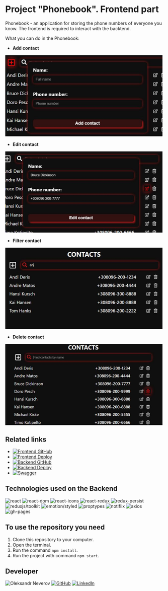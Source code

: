 # Project "Phonebook". Frontend part

Phonebook - an application for storing the phone numbers of everyone you know.
The frontend is required to interact with the backtend.

What you can do in the Phonebook:

- **Add contact**

<img src="./src/images/add.jpg" alt="Add contact" width="500"><br/>

- **Edit contact**

<img src="./src/images/edit.jpg" alt="Add contact" width="500"><br/>

- **Filter contact**

<img src="./src/images/search.jpg" alt="Add contact" width="500"><br/>

- **Delete contact**

<img src="./src/images/delete.jpg" alt="Add contact" width="500">

## Related links

- [![Frontend GitHub](https://img.shields.io/badge/Frontend%20GitHub-blue?style=for-the-badge&logo=github)](https://github.com/alex-neveroff/phonebook)
- [![Frontend Deploy](https://img.shields.io/badge/Frontend%20Deploy-yellow?style=for-the-badge&logo=github)](https://alex-neveroff.github.io/phonebook/)
- [![Backend GitHub](https://img.shields.io/badge/Backend%20GitHub-green?style=for-the-badge&logo=github)](https://github.com/alex-neveroff/phonebook-backend)
- [![Backend Deploy](https://img.shields.io/badge/Backend%20Deploy-red?style=for-the-badge&logo=render)](https://phonebook-backend-kyyd.onrender.com)
- [![Swagger](https://img.shields.io/badge/Swagger-indigo?style=for-the-badge&logo=swagger)](https://phonebook-backend-kyyd.onrender.com/api-docs/)

## Technologies used on the Backend

![react](https://img.shields.io/badge/React-18.2.0-blue)
![react-dom](https://img.shields.io/badge/React--dom-18.2.0-yellow)
![react-icons](https://img.shields.io/badge/React--icons-4.9.0-darkGreen)
![react-redux](https://img.shields.io/badge/React--redux-8.0.7-green)
![redux-persist](https://img.shields.io/badge/Redux--persist-6.0.0-cyan)
![reduxjs/toolkit](https://img.shields.io/badge/Reduxjs/toolkit-1.9.5-darkBlue)
![emotion/styled](https://img.shields.io/badge/Emotion/styled-11.11.0-gold)
![proptypes](https://img.shields.io/badge/Proptypes-1.1.0-lime)
![notiflix](https://img.shields.io/badge/Notiflix-3.2.6-darkGray)
![axios](https://img.shields.io/badge/Axios-1.4.0-maroon)
![gh-pages](https://img.shields.io/badge/gh--pages-5.0.0-purple)

## To use the repository you need

1. Clone this repository to your computer.
2. Open the terminal.
3. Run the command `npm install`.
4. Run the project with command `npm start`.

## Developer

![Oleksandr Neverov](https://img.shields.io/badge/Oleksandr%20Neverov-Developer-green)
[![GitHub](https://img.shields.io/badge/github-purple?logo=github)](https://github.com/alex-neveroff)
[![LinkedIn](https://img.shields.io/badge/linkedIn-brown?logo=linkedin)](https://www.linkedin.com/in/alexandr-neverov/)
